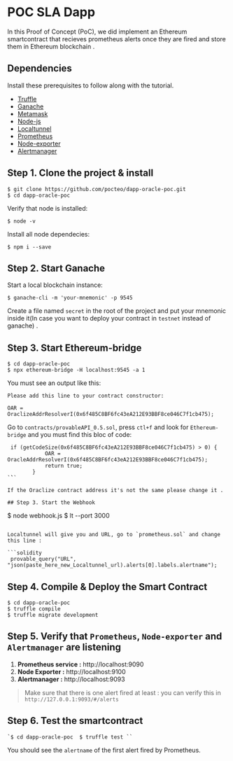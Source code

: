 # POC SLA Dapp

In this Proof of Concept (PoC), we did implement an Ethereum smartcontract that recieves prometheus alerts once they are fired and store them in Ethereum blockchain .

## Dependencies
Install these prerequisites to follow along with the tutorial. 

- [Truffle](https://github.com/trufflesuite/truffle)
- [Ganache](https://www.npmjs.com/package/ganache-cli)
- [Metamask](https://metamask.io/)
- [Node-js](https://nodejs.org/en/download/)
- [Localtunnel](https://localtunnel.github.io/www/)
- [Prometheus](https://prometheus.io/docs/prometheus/latest/installation/)
- [Node-exporter](https://prometheus.io/docs/guides/node-exporter/)
- [Alertmanager](https://prometheus.io/docs/alerting/alertmanager/)


## Step 1. Clone the project & install

```
$ git clone https://github.com/pocteo/dapp-oracle-poc.git
$ cd dapp-oracle-poc 
```

Verify that node is installed:

```
$ node -v
```

Install all node dependecies:

```
$ npm i --save
```

## Step 2. Start Ganache

Start a local blockchain instance:

```
$ ganache-cli -m 'your-mnemonic' -p 9545
```

Create a file named `secret` in the root of the project and put your mnemonic inside it(In case you want to deploy your contract in `testnet` instead of ganache) .

## Step 3. Start Ethereum-bridge

```
$ cd dapp-oracle-poc 
$ npx ethereum-bridge -H localhost:9545 -a 1
```

You must see an output like this:

```
Please add this line to your contract constructor:

OAR = OraclizeAddrResolverI(0x6f485C8BF6fc43eA212E93BBF8ce046C7f1cb475);
```

Go to `contracts/provableAPI_0.5.sol`, press `ctl+f` and look for `Ethereum-bridge` and you must find this bloc of code:

```solidity
 if (getCodeSize(0x6f485C8BF6fc43eA212E93BBF8ce046C7f1cb475) > 0) { 
            OAR = OracleAddrResolverI(0x6f485C8BF6fc43eA212E93BBF8ce046C7f1cb475);
            return true;
        }
`̀``

If the Oraclize contract address it's not the same please change it .

## Step 3. Start the Webhook

```
$ node webhook.js
$ lt --port 3000
```

Localtunnel will give you and URL, go to `prometheus.sol` and change this line :

```solidity
 provable_query("URL", "json(paste_here_new_Localtunnel_url).alerts[0].labels.alertname");
```

## Step 4. Compile & Deploy the Smart Contract


```
$ cd dapp-oracle-poc 
$ truffle compile 
$ truffle migrate development
```

## Step 5. Verify that `Prometheus`, `Node-exporter` and `Alertmanager` are listening

1. **Prometheus service :** http://localhost:9090
2. **Node Exporter :** http://localhost:9100
3. **Alertmanager :** http://localhost:9093 
 
> Make sure that there is one alert fired at least : you can verify this in `http://127.0.0.1:9093/#/alerts`


## Step 6. Test the smartcontract 

``̀
$ cd dapp-oracle-poc 
$ truffle test
`̀``

You should see the `alertname` of the first alert fired by Prometheus.